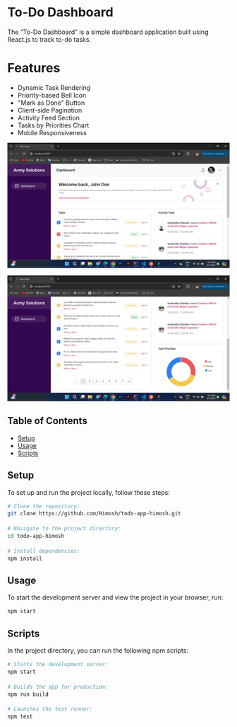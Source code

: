 # To-Do Dashboard

The “To-Do Dashboard” is a simple dashboard application built using React.js to track to-do tasks.

# Features

- Dynamic Task Rendering
- Priority-based Bell Icon
- "Mark as Done" Button
- Client-side Pagination
- Activity Feed Section
- Tasks by Priorities Chart
- Mobile Responsiveness

![Developed window](https://github.com/Himosh/todo-app-himosh/blob/dev/src/assets/dashboard%20window%201.png)

![Developed window](https://github.com/Himosh/todo-app-himosh/blob/dev/src/assets/dashboard%20window%202.png)


## Table of Contents

- [Setup](#setup)
- [Usage](#usage)
- [Scripts](#scripts)


## Setup

To set up and run the project locally, follow these steps:

```bash
# Clone the repository:
git clone https://github.com/Himosh/todo-app-himosh.git

# Navigate to the project directory:
cd todo-app-himosh

# Install dependencies:
npm install
```

## Usage

To start the development server and view the project in your browser, run:

```bash
npm start
```

## Scripts

In the project directory, you can run the following npm scripts:

```bash
# Starts the development server:
npm start

# Builds the app for production:
npm run build

# Launches the test runner:
npm test

```
